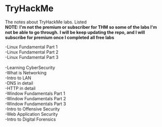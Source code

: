 # TryHackMe
The notes about TryHackMe labs. Listed<br>
<b>NOTE: I'm not the premium or subscriber for THM so some of the labs I'm not be able to go through.</b>
<b>I will be keep updating the repo, and I will subscribe for premium once I completed all free labs</b>

-Linux Fundamental Part 1<br>
-Linux Fundamental Part 2<br>
-Linux Fundamental Part 3<br><br>
-Learning CyberSecurity<br>
-What is Networking<br>
-Intro to LAN<br>
-DNS in detail<br>
-HTTP in detail<br>
-Window Fundamentals Part 1<br>
-Window Fundamentals Part 2<br>
-Window Fundamentals Part 3<br>
-Intro to Offensive Security<br>
-Web Application Security<br>
-Intro to Digital Forensics<br>

